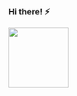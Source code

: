 ### Hi there! ⚡

<div align="left">
  <a href="https://github.com/danielleoms">
  <img height="120em" src="https://github-readme-stats.vercel.app/api/top-langs/?username=danielleoms&layout=compact&langs_count=7&theme=calm"/>
</div>


<!--
**danielleoms/danielleoms** is a ✨ _special_ ✨ repository because its `README.md` (this file) appears on your GitHub profile.

Here are some ideas to get you started:

- 🔭 I’m currently working on ...
- 🌱 I’m currently learning ...
- 👯 I’m looking to collaborate on ...
- 🤔 I’m looking for help with ...
- 💬 Ask me about ...
- 📫 How to reach me: ...
- 😄 Pronouns: ...
- ⚡ Fun fact: ...
-->
